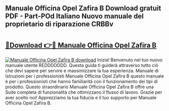 ## Manuale Officina Opel Zafira B Download gratuit PDF - Part-POd Italiano Nuovo manuale del proprietario di riparazione CRBBv

# <h2><a href="http://dfazglr.blite.top/?on=Manuale+Officina+Opel+Zafira+B">🔗Download 👉🔴 Manuale Officina Opel Zafira B</a></h2>

[![Manuale Officina Opel Zafira B download](https://i.imgur.com/lujVjoI.png)](http://dfazglr.blite.top/?on=Manuale+Officina+Opel+Zafira+B)
Inizia! Benvenuto nel tuo nuovo manuale utente REDDDDDDD. Questa guida ti guiderà attraverso tutto ciò che devi sapere per servire e massimizzare la tua esperienza. Manuale di Istruzioni per i professionisti Manuale Officina Opel Zafira B questo manuale è per i professionisti che hanno familiarità con il funzionamento dei tipi di prodotto. Questo straordinario Manuale Officina Opel Zafira B offre una Suite completa di funzionalità che ottimizzano il flusso di lavoro. Grazie per aver scelto noi! Apprezziamo la tua fiducia e il tuo supporto per Manuale Officina Opel Zafira B.
